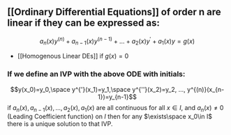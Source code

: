 ## [[Ordinary Differential Equations]] of order n are linear if they can be expressed as:
$$a_n(x)y^{(n)}+a_{n-1}(x)y^{(n-1)}+...+a_{2}(x)y^{'}+a_{1}(x)y=g(x)$$
- [[Homogenous Linear DEs]] if $g(x)=0$ 

### If we define an IVP with the above ODE with initials: 

$$y(x_0)=y_0,\space y^{'}(x_1)=y_1,\space y^{''}(x_2)=y_2, ..., y^{(n)}(x_{n-1})=y_{n-1}$$
if $a_n(x),a_{n-1}(x),...,a_{2}(x),a_{1}(x)$ are all continuous for all $x\in I$, and $a_n(x)\neq 0$ (Leading Coefficient function) on $I$ then for any $\exists\space x_0\in I$ there is a unique solution to that IVP. 

